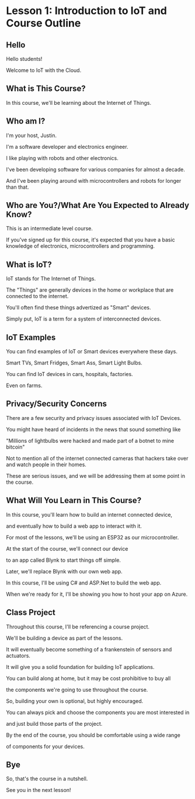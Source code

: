 # Lesson 1: Introduction to IoT and Course Outline
## Hello
Hello students!

Welcome to IoT with the Cloud.


## What is This Course?
In this course, we'll be learning about the Internet of Things.


## Who am I?
I'm your host, Justin.

I'm a software developer and electronics engineer.

I like playing with robots and other electronics.

I've been developing software for various companies for almost a decade.

And I've been playing around with microcontrollers
and robots for longer than that.


## Who are You?/What Are You Expected to Already Know?
This is an intermediate level course.

If you've signed up for this course, it's expected that
you have a basic knowledge of electronics, microcontrollers
and programming.


## What is IoT?
IoT stands for The Internet of Things.

The "Things" are generally devices in the home or workplace that are
connected to the internet.

You'll often find these things advertized as "Smart" devices.

Simply put, IoT is a term for a system of interconnected devices.

## IoT Examples
You can find examples of IoT or Smart devices everywhere these days.

Smart TVs, Smart Fridges, Smart Ass, Smart Light Bulbs.

You can find IoT devices in cars, hospitals, factories.

Even on farms.


## Privacy/Security Concerns
There are a few security and privacy issues associated with IoT Devices.

You might have heard of incidents in the news that sound something like

"Millions of lightbulbs were hacked and made part of a botnet to mine bitcoin"

Not to mention all of the internet connected cameras that hackers take
over and watch people in their homes.

These are serious issues, and we will be addressing them at some point
in the course.


## What Will You Learn in This Course?
In this course, you'll learn how to build an internet connected device,

and eventually how to build a web app to interact with it.

For most of the lessons, we'll be using an ESP32 as our microcontroller.

At the start of the course, we'll connect our device

to an app called Blynk to start things off simple.

Later, we'll replace Blynk with our own web app.

In this course, I'll be using C# and ASP.Net to build the web app.

When we're ready for it, I'll be showing you how to host your app on Azure.


## Class Project
Throughout this course, I'll be referencing a course project.

We'll be building a device as part of the lessons.

It will eventually become something of a frankenstein of sensors and actuators.

It will give you a solid foundation for building IoT applications.

You can build along at home, but it may be cost prohibitive to buy all

the components we're going to use throughout the course.

So, building your own is optional, but highly encouraged.

You can always pick and choose the components you are most interested in

and just build those parts of the project.

By the end of the course, you should be comfortable using a wide range

of components for your devices.

## Bye
So, that's the course in a nutshell.

See you in the next lesson!
